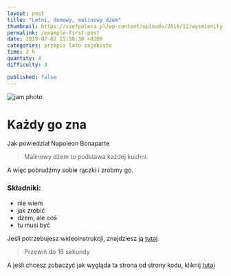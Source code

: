 ```yaml
---
layout: post
title: "Letni, domowy, malinowy dżem"
thumbnail: https://szefpoleca.pl/wp-content/uploads/2016/12/wysmienity-dzem-malinowy.jpg
permalink: /example-first-post
date: 2019-07-02 15:50:30 +0200
categories: przepis lato zajebiste
time: 2 h
quantity: 4
difficulty: 3

published: false
---
```


![jam photo](https://szefpoleca.pl/wp-content/uploads/2016/12/wysmienity-dzem-malinowy.jpg)

# Każdy go zna

Jak powiedział Napoleon Bonaparte

> Malinowy dżem to podstawa każdej kuchni.

A więc pobrudźmy sobie rączki i zróbmy go.

### Składniki:

- nie wiem
- jak zrobić
- dżem, ale coś
- tu musi być

Jeśli potrzebujesz wideoinstrukcji, znajdziesz ją [tutaj](https://youtu.be/qvREHyukpgQ).

> Przewiń do 16 sekundy

A jeśli chcesz zobaczyć jak wygląda ta strona od strony kodu, kliknij [tutaj](https://raw.githubusercontent.com/bartekpacia/taste-tester-blog/master/collections/_posts/2019-07-02-malinowy-dzem.md)
